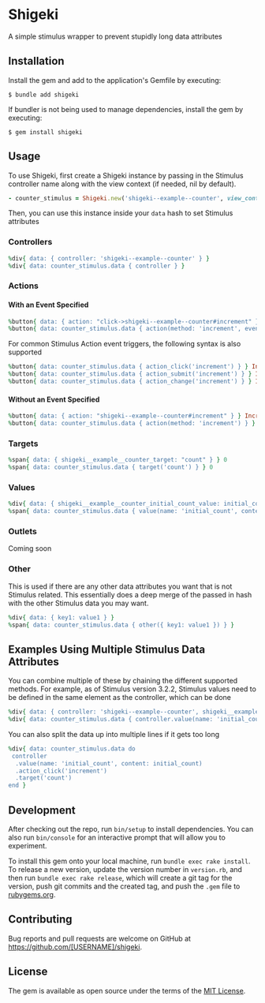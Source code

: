 # Shigeki
A simple stimulus wrapper to prevent stupidly long data attributes

## Installation

Install the gem and add to the application's Gemfile by executing:

    $ bundle add shigeki

If bundler is not being used to manage dependencies, install the gem by executing:

    $ gem install shigeki

## Usage

To use Shigeki, first create a Shigeki instance by passing in the Stimulus controller name along with the view context (if needed, nil by default).
```ruby
- counter_stimulus = Shigeki.new('shigeki--example--counter', view_context: self)
```

Then, you can use this instance inside your `data` hash to set Stimulus attributes

### Controllers
```ruby
%div{ data: { controller: 'shigeki--example--counter' } }
%div{ data: counter_stimulus.data { controller } }
```

### Actions
#### With an Event Specified
```ruby
%button{ data: { action: "click->shigeki--example--counter#increment" } } Increment
%button{ data: counter_stimulus.data { action(method: 'increment', event: 'click') } } Increment
```

For common Stimulus Action event triggers, the following syntax is also supported
```ruby
%button{ data: counter_stimulus.data { action_click('increment') } } Increment
%button{ data: counter_stimulus.data { action_submit('increment') } } Increment
%button{ data: counter_stimulus.data { action_change('increment') } } Increment
```

#### Without an Event Specified
```ruby
%button{ data: { action: "shigeki--example--counter#increment" } } Increment
%button{ data: counter_stimulus.data { action(method: 'increment') } } Increment
```

### Targets
```ruby
%span{ data: { shigeki__example__counter_target: "count" } } 0
%span{ data: counter_stimulus.data { target('count') } } 0
```


### Values
```ruby
%div{ data: { shigeki__example__counter_initial_count_value: initial_count } }
%span{ data: counter_stimulus.data { value(name: 'initial_count', content: initial_count) } }
```

### Outlets
Coming soon

### Other
This is used if there are any other data attributes you want that is not Stimulus related. 
This essentially does a deep merge of the passed in hash with the other Stimulus data you may want.
```ruby
%div{ data: { key1: value1 } }
%span{ data: counter_stimulus.data { other({ key1: value1 }) } }
```

## Examples Using Multiple Stimulus Data Attributes
You can combine multiple of these by chaining the different supported methods.
For example, as of Stimulus version 3.2.2, Stimulus values need to be defined in the same element as the controller, which can be done 
```ruby
%div{ data: { controller: 'shigeki--example--counter', shigeki__example__counter_initial_count_value: initial_count } }
%div{ data: counter_stimulus.data { controller.value(name: 'initial_count', content: initial_count) } }
```

You can also split the data up into multiple lines if it gets too long
```ruby
%div{ data: counter_stimulus.data do
 controller
  .value(name: 'initial_count', content: initial_count)
  .action_click('increment')
  .target('count')
end }
```


## Development

After checking out the repo, run `bin/setup` to install dependencies. You can also run `bin/console` for an interactive prompt that will allow you to experiment.

To install this gem onto your local machine, run `bundle exec rake install`. To release a new version, update the version number in `version.rb`, and then run `bundle exec rake release`, which will create a git tag for the version, push git commits and the created tag, and push the `.gem` file to [rubygems.org](https://rubygems.org).

## Contributing

Bug reports and pull requests are welcome on GitHub at https://github.com/[USERNAME]/shigeki.

## License

The gem is available as open source under the terms of the [MIT License](https://opensource.org/licenses/MIT).
